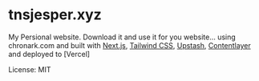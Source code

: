 # tnsjesper.xyz

My Persional website.
Download it and use it for you website... using chronark.com and built with [Next.js](https://nextjs.org/), [Tailwind CSS](https://tailwindcss.com/), [Upstash](https://upstash.com?ref=chronark.com), [Contentlayer](https://www.contentlayer.dev/) and deployed to [Vercel]


License: MIT
